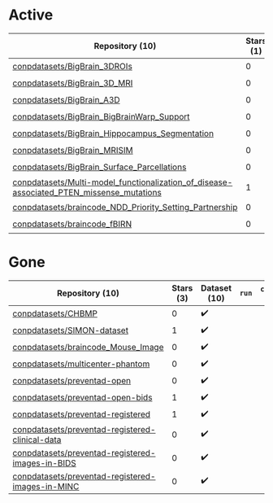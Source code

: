 # Active
| Repository (10) | Stars (1) | Dataset (10) | `run` | `containers-run` |
| --- | --- | --- | --- | --- |
| [conpdatasets/BigBrain_3DROIs](https://github.com/conpdatasets/BigBrain_3DROIs) | 0 | :heavy_check_mark: |  |  |
| [conpdatasets/BigBrain_3D_MRI](https://github.com/conpdatasets/BigBrain_3D_MRI) | 0 | :heavy_check_mark: |  |  |
| [conpdatasets/BigBrain_A3D](https://github.com/conpdatasets/BigBrain_A3D) | 0 | :heavy_check_mark: |  |  |
| [conpdatasets/BigBrain_BigBrainWarp_Support](https://github.com/conpdatasets/BigBrain_BigBrainWarp_Support) | 0 | :heavy_check_mark: |  |  |
| [conpdatasets/BigBrain_Hippocampus_Segmentation](https://github.com/conpdatasets/BigBrain_Hippocampus_Segmentation) | 0 | :heavy_check_mark: |  |  |
| [conpdatasets/BigBrain_MRISIM](https://github.com/conpdatasets/BigBrain_MRISIM) | 0 | :heavy_check_mark: |  |  |
| [conpdatasets/BigBrain_Surface_Parcellations](https://github.com/conpdatasets/BigBrain_Surface_Parcellations) | 0 | :heavy_check_mark: |  |  |
| [conpdatasets/Multi-model_functionalization_of_disease-associated_PTEN_missense_mutations](https://github.com/conpdatasets/Multi-model_functionalization_of_disease-associated_PTEN_missense_mutations) | 1 | :heavy_check_mark: |  |  |
| [conpdatasets/braincode_NDD_Priority_Setting_Partnership](https://github.com/conpdatasets/braincode_NDD_Priority_Setting_Partnership) | 0 | :heavy_check_mark: |  |  |
| [conpdatasets/braincode_fBIRN](https://github.com/conpdatasets/braincode_fBIRN) | 0 | :heavy_check_mark: |  |  |

# Gone
| Repository (10) | Stars (3) | Dataset (10) | `run` | `containers-run` |
| --- | --- | --- | --- | --- |
| [conpdatasets/CHBMP](https://github.com/conpdatasets/CHBMP) | 0 | :heavy_check_mark: |  |  |
| [conpdatasets/SIMON-dataset](https://github.com/conpdatasets/SIMON-dataset) | 1 | :heavy_check_mark: |  |  |
| [conpdatasets/braincode_Mouse_Image](https://github.com/conpdatasets/braincode_Mouse_Image) | 0 | :heavy_check_mark: |  |  |
| [conpdatasets/multicenter-phantom](https://github.com/conpdatasets/multicenter-phantom) | 0 | :heavy_check_mark: |  |  |
| [conpdatasets/preventad-open](https://github.com/conpdatasets/preventad-open) | 0 | :heavy_check_mark: |  |  |
| [conpdatasets/preventad-open-bids](https://github.com/conpdatasets/preventad-open-bids) | 1 | :heavy_check_mark: |  |  |
| [conpdatasets/preventad-registered](https://github.com/conpdatasets/preventad-registered) | 1 | :heavy_check_mark: |  |  |
| [conpdatasets/preventad-registered-clinical-data](https://github.com/conpdatasets/preventad-registered-clinical-data) | 0 | :heavy_check_mark: |  |  |
| [conpdatasets/preventad-registered-images-in-BIDS](https://github.com/conpdatasets/preventad-registered-images-in-BIDS) | 0 | :heavy_check_mark: |  |  |
| [conpdatasets/preventad-registered-images-in-MINC](https://github.com/conpdatasets/preventad-registered-images-in-MINC) | 0 | :heavy_check_mark: |  |  |

